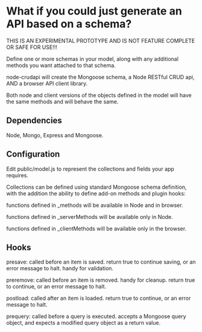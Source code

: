 # What if you could just generate an API based on a schema?

THIS IS AN EXPERIMENTAL PROTOTYPE AND IS NOT FEATURE COMPLETE OR SAFE FOR USE!!!

Define one or more schemas in your model, along with any additional methods you want attached to that schema.

node-crudapi will create the Mongoose schema, a Node RESTful CRUD api, AND a browser API client library.

Both node and client versions of the objects defined in the model will have the same methods and will behave the same.

## Dependencies

Node, Mongo, Express and Mongoose.

## Configuration

Edit public/model.js to represent the collections and fields your app requires.

Collections can be defined using standard Mongoose schema definition, with the addition the ability to define add-on methods and plugin hooks:

functions defined in _methods will be available in Node and in browser.

functions defined in _serverMethods will be available only in Node.

functions defined in _clientMethods will be available only in the browser.

## Hooks

presave: called before an item is saved. return true to continue saving, or an error message to halt. handy for validation.

preremove: called before an item is removed. handy for cleanup. return true to continue, or an error message to halt.

postload: called after an item is loaded. return true to continue, or an error message to halt.

prequery: called before a query is executed. accepts a Mongoose query object, and expects a modified query object as a return value.